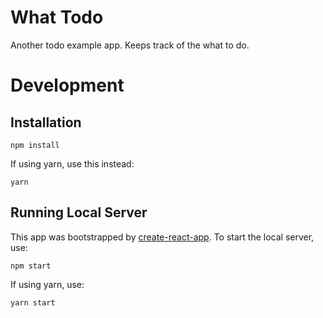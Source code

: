 # What Todo

Another todo example app. Keeps track of the what to do.

# Development

## Installation

```
npm install
```

If using yarn, use this instead:

```
yarn
```

## Running Local Server

This app was bootstrapped by [create-react-app](https://github.com/facebookincubator/create-react-app). To start the local server, use:

```
npm start
```

If using yarn, use:

```
yarn start
```
